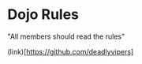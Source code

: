 Dojo Rules
==========

"All members should read the rules"

(link)[https://github.com/deadlyvipers]
